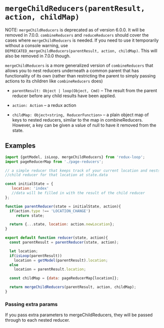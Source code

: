 # `mergeChildReducers(parentResult, action, childMap)`

NOTE: `mergeChildReducers` is deprecated as of version 6.0.0. It will be removed in 7.0.0. `combineReducers` and `reduceReducers` should cover the cases where `mergeChildReducers` is needed. If you need to use it temporarily without a console warning, use `DEPRECATED_mergeChildReducers(parentResult, action, childMap)`. This will also be removed in 7.0.0 though.

`mergeChildReducers` is a more generalized version of `combineReducers` that allows you to nest reducers
underneath a common parent that has functionality of its own (rather than restricting the parent
to simply passing actions to its children like `combineReducers` does)

* `parentResult: Object | loop(Object, Cmd)` &ndash; The result from the parent reducer before any child results have been applied.

* `action: Action` &ndash; a redux action

* `childMap: Object<string, ReducerFunction>` &ndash; a plain object map of keys to nested reducers, similar
to the map in combineReducers. However, a key can be given a value of null to have it removed from the state.

## Examples

```js
import {getModel, isLoop, mergeChildReducers} from 'redux-loop';
import pageReducerMap from './page-reducers';

// a simple reducer that keeps track of your current location and nests the correct
//child reducer for that location at state.data

const initialState = {
   location: 'index'
   //data will be filled in with the result of the child reducer
};

function parentReducer(state = initialState, action){
  if(action.type !== 'LOCATION_CHANGE')
     return state;

  return {...state, location: action.newLocation};
}

export default function reducer(state, action){
  const parentResult = parentReducer(state, action);

  let location;
  if(isLoop(parentResult))
    location = getModel(parentResult).location;
  else
    location = parentResult.location;

  const childMap = {data: pageReducerMap[location]};

  return mergeChildReducers(parentResult, action, childMap);
}
```
### Passing extra params
If you pass extra parameters to mergeChildReducers, they will be passed through to each nested reducer.
